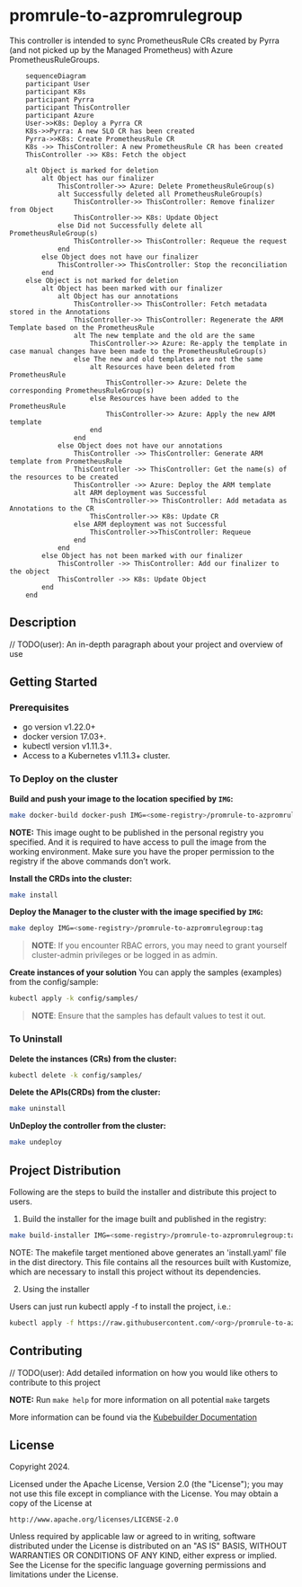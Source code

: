 # promrule-to-azpromrulegroup
This controller is intended to sync PrometheusRule CRs created by Pyrra (and not picked up by the Managed Prometheus) with Azure PrometheusRuleGroups.

```mermaid
    sequenceDiagram
    participant User
    participant K8s
    participant Pyrra
    participant ThisController
    participant Azure
    User->>K8s: Deploy a Pyrra CR
    K8s->>Pyrra: A new SLO CR has been created
    Pyrra->>K8s: Create PrometheusRule CR
    K8s ->> ThisController: A new PrometheusRule CR has been created
    ThisController ->> K8s: Fetch the object

    alt Object is marked for deletion
        alt Object has our finalizer
            ThisController->> Azure: Delete PrometheusRuleGroup(s)
            alt Successfully deleted all PrometheusRuleGroup(s)
                ThisController->> ThisController: Remove finalizer from Object
                ThisController->> K8s: Update Object
            else Did not Successfully delete all PrometheusRuleGroup(s)
                ThisController->> ThisController: Requeue the request
            end
        else Object does not have our finalizer
            ThisController->> ThisController: Stop the reconciliation
        end
    else Object is not marked for deletion
        alt Object has been marked with our finalizer
            alt Object has our annotations
                ThisController->> ThisController: Fetch metadata stored in the Annotations
                ThisController->> ThisController: Regenerate the ARM Template based on the PrometheusRule
                alt The new template and the old are the same
                    ThisController->> Azure: Re-apply the template in case manual changes have been made to the PrometheusRuleGroup(s)
                else The new and old templates are not the same
                    alt Resources have been deleted from PrometheusRule
                        ThisController->> Azure: Delete the corresponding PrometheusRuleGroup(s)
                    else Resources have been added to the PrometheusRule
                        ThisController->> Azure: Apply the new ARM template
                    end
                end
            else Object does not have our annotations
                ThisController ->> ThisController: Generate ARM template from PrometheusRule
                ThisController ->> ThisController: Get the name(s) of the resources to be created
                ThisController ->> Azure: Deploy the ARM template
                alt ARM deployment was Successful
                    ThisController->> ThisController: Add metadata as Annotations to the CR
                    ThisController->> K8s: Update CR
                else ARM deployment was not Successful
                    ThisController->>ThisController: Requeue
                end
            end
        else Object has not been marked with our finalizer
            ThisController ->> ThisController: Add our finalizer to the object
            ThisController ->> K8s: Update Object
        end
    end
```
## Description
// TODO(user): An in-depth paragraph about your project and overview of use

## Getting Started

### Prerequisites
- go version v1.22.0+
- docker version 17.03+.
- kubectl version v1.11.3+.
- Access to a Kubernetes v1.11.3+ cluster.

### To Deploy on the cluster
**Build and push your image to the location specified by `IMG`:**

```sh
make docker-build docker-push IMG=<some-registry>/promrule-to-azpromrulegroup:tag
```

**NOTE:** This image ought to be published in the personal registry you specified.
And it is required to have access to pull the image from the working environment.
Make sure you have the proper permission to the registry if the above commands don’t work.

**Install the CRDs into the cluster:**

```sh
make install
```

**Deploy the Manager to the cluster with the image specified by `IMG`:**

```sh
make deploy IMG=<some-registry>/promrule-to-azpromrulegroup:tag
```

> **NOTE**: If you encounter RBAC errors, you may need to grant yourself cluster-admin
privileges or be logged in as admin.

**Create instances of your solution**
You can apply the samples (examples) from the config/sample:

```sh
kubectl apply -k config/samples/
```

>**NOTE**: Ensure that the samples has default values to test it out.

### To Uninstall
**Delete the instances (CRs) from the cluster:**

```sh
kubectl delete -k config/samples/
```

**Delete the APIs(CRDs) from the cluster:**

```sh
make uninstall
```

**UnDeploy the controller from the cluster:**

```sh
make undeploy
```

## Project Distribution

Following are the steps to build the installer and distribute this project to users.

1. Build the installer for the image built and published in the registry:

```sh
make build-installer IMG=<some-registry>/promrule-to-azpromrulegroup:tag
```

NOTE: The makefile target mentioned above generates an 'install.yaml'
file in the dist directory. This file contains all the resources built
with Kustomize, which are necessary to install this project without
its dependencies.

2. Using the installer

Users can just run kubectl apply -f <URL for YAML BUNDLE> to install the project, i.e.:

```sh
kubectl apply -f https://raw.githubusercontent.com/<org>/promrule-to-azpromrulegroup/<tag or branch>/dist/install.yaml
```

## Contributing
// TODO(user): Add detailed information on how you would like others to contribute to this project

**NOTE:** Run `make help` for more information on all potential `make` targets

More information can be found via the [Kubebuilder Documentation](https://book.kubebuilder.io/introduction.html)

## License

Copyright 2024.

Licensed under the Apache License, Version 2.0 (the "License");
you may not use this file except in compliance with the License.
You may obtain a copy of the License at

    http://www.apache.org/licenses/LICENSE-2.0

Unless required by applicable law or agreed to in writing, software
distributed under the License is distributed on an "AS IS" BASIS,
WITHOUT WARRANTIES OR CONDITIONS OF ANY KIND, either express or implied.
See the License for the specific language governing permissions and
limitations under the License.
